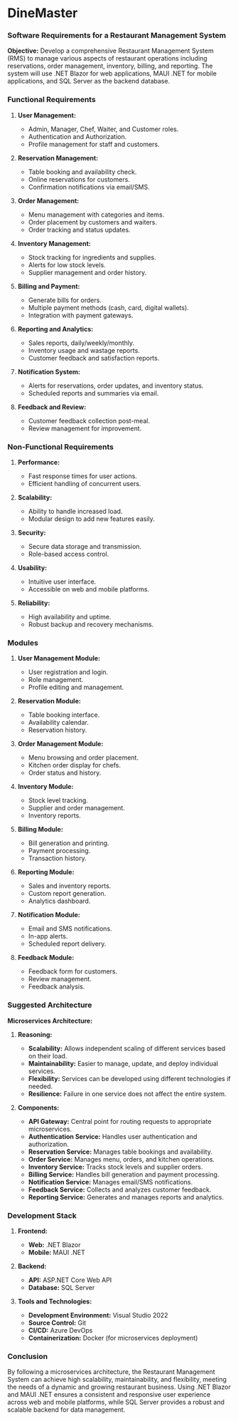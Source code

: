# DineMaster
### Software Requirements for a Restaurant Management System

**Objective:** Develop a comprehensive Restaurant Management System (RMS) to manage various aspects of restaurant operations including reservations, order management, inventory, billing, and reporting. The system will use .NET Blazor for web applications, MAUI .NET for mobile applications, and SQL Server as the backend database.

### Functional Requirements

1. **User Management:**
   - Admin, Manager, Chef, Waiter, and Customer roles.
   - Authentication and Authorization.
   - Profile management for staff and customers.

2. **Reservation Management:**
   - Table booking and availability check.
   - Online reservations for customers.
   - Confirmation notifications via email/SMS.

3. **Order Management:**
   - Menu management with categories and items.
   - Order placement by customers and waiters.
   - Order tracking and status updates.

4. **Inventory Management:**
   - Stock tracking for ingredients and supplies.
   - Alerts for low stock levels.
   - Supplier management and order history.

5. **Billing and Payment:**
   - Generate bills for orders.
   - Multiple payment methods (cash, card, digital wallets).
   - Integration with payment gateways.

6. **Reporting and Analytics:**
   - Sales reports, daily/weekly/monthly.
   - Inventory usage and wastage reports.
   - Customer feedback and satisfaction reports.

7. **Notification System:**
   - Alerts for reservations, order updates, and inventory status.
   - Scheduled reports and summaries via email.

8. **Feedback and Review:**
   - Customer feedback collection post-meal.
   - Review management for improvement.

### Non-Functional Requirements

1. **Performance:**
   - Fast response times for user actions.
   - Efficient handling of concurrent users.

2. **Scalability:**
   - Ability to handle increased load.
   - Modular design to add new features easily.

3. **Security:**
   - Secure data storage and transmission.
   - Role-based access control.

4. **Usability:**
   - Intuitive user interface.
   - Accessible on web and mobile platforms.

5. **Reliability:**
   - High availability and uptime.
   - Robust backup and recovery mechanisms.

### Modules

1. **User Management Module:**
   - User registration and login.
   - Role management.
   - Profile editing and management.

2. **Reservation Module:**
   - Table booking interface.
   - Availability calendar.
   - Reservation history.

3. **Order Management Module:**
   - Menu browsing and order placement.
   - Kitchen order display for chefs.
   - Order status and history.

4. **Inventory Module:**
   - Stock level tracking.
   - Supplier and order management.
   - Inventory reports.

5. **Billing Module:**
   - Bill generation and printing.
   - Payment processing.
   - Transaction history.

6. **Reporting Module:**
   - Sales and inventory reports.
   - Custom report generation.
   - Analytics dashboard.

7. **Notification Module:**
   - Email and SMS notifications.
   - In-app alerts.
   - Scheduled report delivery.

8. **Feedback Module:**
   - Feedback form for customers.
   - Review management.
   - Feedback analysis.

### Suggested Architecture

**Microservices Architecture:**

1. **Reasoning:**
   - **Scalability:** Allows independent scaling of different services based on their load.
   - **Maintainability:** Easier to manage, update, and deploy individual services.
   - **Flexibility:** Services can be developed using different technologies if needed.
   - **Resilience:** Failure in one service does not affect the entire system.

2. **Components:**
   - **API Gateway:** Central point for routing requests to appropriate microservices.
   - **Authentication Service:** Handles user authentication and authorization.
   - **Reservation Service:** Manages table bookings and availability.
   - **Order Service:** Manages menu, orders, and kitchen operations.
   - **Inventory Service:** Tracks stock levels and supplier orders.
   - **Billing Service:** Handles bill generation and payment processing.
   - **Notification Service:** Manages email/SMS notifications.
   - **Feedback Service:** Collects and analyzes customer feedback.
   - **Reporting Service:** Generates and manages reports and analytics.

### Development Stack

1. **Frontend:**
   - **Web:** .NET Blazor
   - **Mobile:** MAUI .NET

2. **Backend:**
   - **API:** ASP.NET Core Web API
   - **Database:** SQL Server

3. **Tools and Technologies:**
   - **Development Environment:** Visual Studio 2022
   - **Source Control:** Git
   - **CI/CD:** Azure DevOps
   - **Containerization:** Docker (for microservices deployment)

### Conclusion

By following a microservices architecture, the Restaurant Management System can achieve high scalability, maintainability, and flexibility, meeting the needs of a dynamic and growing restaurant business. Using .NET Blazor and MAUI .NET ensures a consistent and responsive user experience across web and mobile platforms, while SQL Server provides a robust and scalable backend for data management.
